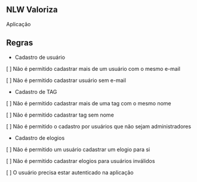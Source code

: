 ## NLW Valoriza 
Aplicação 

## Regras

- Cadastro de usuário

[ ] Não é permitido cadastrar mais de um usuário com o mesmo e-mail

[ ] Não é permitido cadastrar usuário sem e-mail

- Cadastro de TAG

[ ] Não é permitido cadastrar mais de uma tag com o mesmo nome

[ ] Não é permitido cadastrar tag sem nome

[ ] Não é permitido o cadastro por usuários que não sejam administradores

- Cadastro de elogios

[ ] Não é permitido um usuário cadastrar um elogio para si

[ ] Não é permitido cadastrar elogios para usuários inválidos

[ ] O usuário precisa estar autenticado na aplicação
